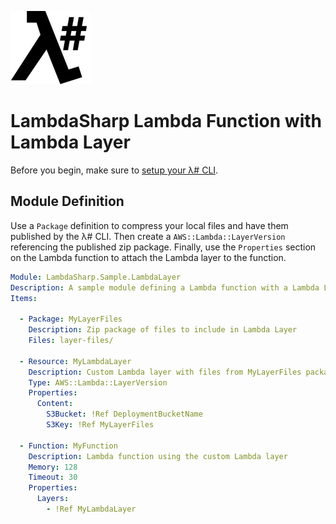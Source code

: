 ![λ#](../../Docs/LambdaSharpLogo.png)

# LambdaSharp Lambda Function with Lambda Layer

Before you begin, make sure to [setup your λ# CLI](../../Docs/ReadMe.md).

## Module Definition

Use a `Package` definition to compress your local files and have them published by the λ# CLI. Then create a `AWS::Lambda::LayerVersion` referencing the published zip package. Finally, use the `Properties` section on the Lambda function to attach the Lambda layer to the function.

```yaml
Module: LambdaSharp.Sample.LambdaLayer
Description: A sample module defining a Lambda function with a Lambda Layer
Items:

  - Package: MyLayerFiles
    Description: Zip package of files to include in Lambda Layer
    Files: layer-files/

  - Resource: MyLambdaLayer
    Description: Custom Lambda layer with files from MyLayerFiles package
    Type: AWS::Lambda::LayerVersion
    Properties:
      Content:
        S3Bucket: !Ref DeploymentBucketName
        S3Key: !Ref MyLayerFiles

  - Function: MyFunction
    Description: Lambda function using the custom Lambda layer
    Memory: 128
    Timeout: 30
    Properties:
      Layers:
        - !Ref MyLambdaLayer
```
